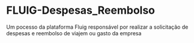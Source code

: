 # FLUIG-Despesas_Reembolso
Um pocesso da plataforma Fluig responsável por realizar a solicitação de despesas e reembolso de viajem ou gasto da empresa
